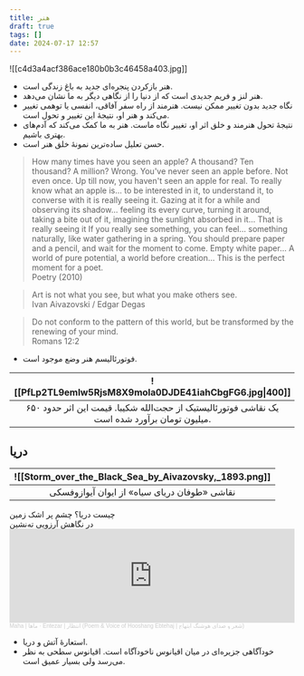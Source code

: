 ```yaml
---
title: هنر
draft: true
tags: []
date: 2024-07-17 12:57
---
```

![[c4d3a4acf386ace180b0b3c46458a403.jpg]]


- هنر بازکردن پنجره‌ای جدید به باغ زندگی است.
- هنر لنز و فریم جدیدی است که از دنیا را از نگاهی دیگر به ما نشان می‌دهد.
- نگاه جدید بدون تغییر ممکن نیست. هنرمند از راه سفر آفاقی، انفسی یا توهمی تغییر می‌کند و هنر او، نتیجهٔ این تغییر و تحول است.
- نتیجهٔ تحول هنرمند و خلق اثر او، تغییر نگاه ماست. هنر به ما کمک می‌کند که آدم‌های بهتری باشیم.
- حسن تعلیل ساده‌ترین نمونهٔ خلق هنر است.


<blockquote class="english-blockquote">How many times have you seen an apple? A thousand? Ten thousand? A million? Wrong. You've never seen an apple before. Not even once. Up till now, you haven't seen an apple for real. To really know what an apple is... to be interested in it, to understand it, to converse with it is really seeing it. Gazing at it for a while and observing its shadow... feeling its every curve, turning it around, taking a bite out of it, imagining the sunlight absorbed in it... That is really seeing it If you really see something, you can feel... something naturally, like water gathering in a spring. You should prepare paper and a pencil, and wait for the moment to come. Empty white paper... A world of pure potential, a world before creation... This is the perfect moment for a poet.<footer class="english-footer">Poetry (2010)</footer></blockquote>


<blockquote class="english-blockquote">Art is not what you see, but what you make others see.<footer class="english-footer">Ivan Aivazovski / Edgar Degas</footer></blockquote>

<blockquote class="english-blockquote">Do not conform to the pattern of this world, but be transformed by the renewing of your mind.<footer class="english-footer">Romans 12:2</footer></blockquote>


- فوتورئالیسم هنر وضع موجود است.


| ![[PfLp2TL9emlw5RjsM8X9moIa0DJDE41iahCbgFG6.jpg\|400]]                                                        |
| ------------------------------------------------------------------------------------------------------------- |
| <center>یک نقاشی فوتورئالیستیک از حجت‌الله شکیبا. قیمت این اثر حدود ۶۵۰ میلیون تومان برآورد شده است.</center> |


## دریا


| ![[Storm_over_the_Black_Sea_by_Aivazovsky,_1893.png]]         |
| ------------------------------------------------------------- |
| <center>نقاشی «طوفان دریای سیاه» از ایوان آیوازوفسکی</center> |


<div class='poem-verse-div'><div class='poem-right-verse-div'>چیست دریا؟ چشم پر اشک زمین</div><div class='poem-left-verse-div'>در نگاهش آرزویی ته‌نشین</div></div>

<iframe width="100%" height="166" scrolling="no" frameborder="no" allow="autoplay" src="https://w.soundcloud.com/player/?url=https%3A//api.soundcloud.com/tracks/1661500281&color=%23cb4ee9&auto_play=false&hide_related=false&show_comments=true&show_user=true&show_reposts=false&show_teaser=true"></iframe><div style="font-size: 10px; color: #cccccc;line-break: anywhere;word-break: normal;overflow: hidden;white-space: nowrap;text-overflow: ellipsis; font-family: Interstate,Lucida Grande,Lucida Sans Unicode,Lucida Sans,Garuda,Verdana,Tahoma,sans-serif;font-weight: 100;"><a href="https://soundcloud.com/mysticmaha" title="Maha | ماها" target="_blank" style="color: #cccccc; text-decoration: none;">Maha | ماها</a> · <a href="https://soundcloud.com/mysticmaha/entezar" title="Entezar | انتظار (Poem &amp; Voice of Hooshang Ebtehaj | شعر و صدای هوشنگ ابتهاج)" target="_blank" style="color: #cccccc; text-decoration: none;">Entezar | انتظار (Poem &amp; Voice of Hooshang Ebtehaj | شعر و صدای هوشنگ ابتهاج)</a></div>


- استعارهٔ آتش و دریا.
- خودآگاهی جزیره‌ای در میان اقیانوس ناخودآگاه است. اقیانوس سطحی به نظر می‌رسد ولی بسیار عمیق است.

